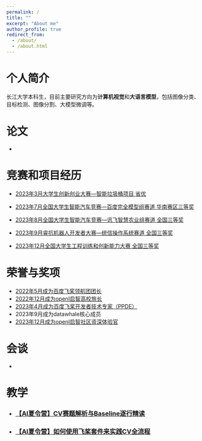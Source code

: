 ```yaml
---
permalink: /
title: ""
excerpt: "About me"
author_profile: true
redirect_from: 
  - /about/
  - /about.html
---
```


# 个人简介

长江大学本科生，目前主要研究方向为**计算机视觉**和**大语言模型**，包括图像分类、目标检测、图像分割、大模型微调等。



# 论文

* 



# 竞赛和项目经历

- [2023年3月大学生创新创业大赛—智能垃圾桶项目 省优](https://s2.loli.net/2024/01/21/BCvh1olOny8DFaK.png)

- [2023年7月全国大学生智能汽车竞赛—百度完全模型组赛道 华南赛区三等奖](https://s2.loli.net/2024/01/21/szoYOZ3K7ivXbjQ.jpg)

- [2023年8月全国大学生智能汽车竞赛—讯飞智慧农业组赛道 全国三等奖](https://s2.loli.net/2024/01/21/8znYAHlmLrCdfTU.png)

- [2023年9月睿抗机器人开发者大赛—统信操作系统赛道 全国三等奖](https://s2.loli.net/2024/01/21/EdDHnv2wsFcWBmj.png)

- [2023年12月全国大学生工程训练和创新能力大赛 全国三等奖](https://s2.loli.net/2024/01/25/WECQT5rsibkgdxG.jpg)

  

# 荣誉与奖项

- [2022年5月成为百度飞桨领航团团长]()
- [2022年12月成为openI启智高校旅长](https://mp.weixin.qq.com/s/kYjjAtF7eTi3MNmCqCzfyg)
- [2023年4月成为百度飞桨开发者技术专家（PPDE）](https://s2.loli.net/2024/01/21/VLTDRZYXkfFw7SK.jpg)
- 2023年9月成为datawhale核心成员
- [2023年12月成为openI启智社区资深体验官](https://openi.org.cn/index.php?m=content&c=index&a=lists&catid=220)



# 会谈

- 



# 教学

* ### [【AI夏令营】CV赛题解析与Baseline逐行精读](https://www.bilibili.com/video/BV1pm4y1L7H4/?share_source=copy_web&vd_source=493ab3e4a75cb0cad442663e7fbe178b)

- ### [【AI夏令营】如何使用飞桨套件来实践CV全流程](https://www.bilibili.com/video/BV1ku411G7M9/?share_source=copy_web&vd_source=493ab3e4a75cb0cad442663e7fbe178b)


